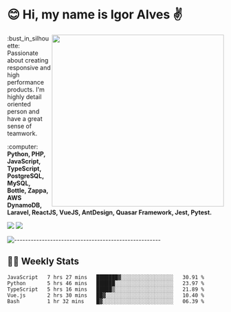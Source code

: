# :blush: Hi, my name is Igor Alves :v:

<img src="https://github-readme-stats.vercel.app/api?username=iguit0&show_icons=true&count_private=true&theme=onedark" min-width="400px" max-width="400px" width="400px" align="right" />

<p align="left"> 
  :bust_in_silhouette: Passionate about creating responsive and high performance products.
  I'm highly detail oriented person and have a great sense of teamwork.
</p>

<p align="left">
  :computer: <strong>Python, PHP, JavaScript, TypeScript, PostgreSQL, MySQL, Bottle, Zappa, AWS DynamoDB, Laravel, ReactJS, VueJS, AntDesign, Quasar Framework, Jest, Pytest.</strong>
</p>

<p align="left">
  <a href="https://www.linkedin.com/in/igor-lucio-alves" target="_blank" rel="noopener noreferrer" alt="LinkedIn">
  <img src="https://img.shields.io/badge/LinkedIn-0077B5?style=for-the-badge&logo=linkedin&logoColor=white" /></a>

  <a href="https://t.me/iguit0" target="_blank" rel="noopener noreferrer" alt="Telegram">
  <img src="https://img.shields.io/badge/Telegram-2CA5E0?style=for-the-badge&logo=telegram&logoColor=white" /></a>
</p>

![-----------------------------------------------------](https://raw.githubusercontent.com/andreasbm/readme/master/assets/lines/aqua.png)

## :man_technologist: Weekly Stats
<!--START_SECTION:waka-->
```text
JavaScript   7 hrs 27 mins   ███████▓░░░░░░░░░░░░░░░░░   30.91 % 
Python       5 hrs 46 mins   ██████░░░░░░░░░░░░░░░░░░░   23.97 % 
TypeScript   5 hrs 16 mins   █████▒░░░░░░░░░░░░░░░░░░░   21.89 % 
Vue.js       2 hrs 30 mins   ██▓░░░░░░░░░░░░░░░░░░░░░░   10.40 % 
Bash         1 hr 32 mins    █▓░░░░░░░░░░░░░░░░░░░░░░░   06.39 % 
```
<!--END_SECTION:waka-->

